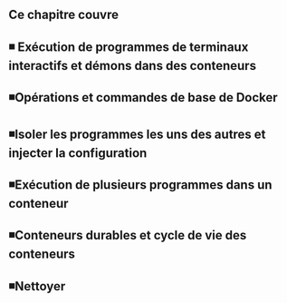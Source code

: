 ## Ce chapitre couvre 

◾ Exécution de programmes de terminaux interactifs et démons dans des conteneurs
---------------------------------------------------------------------------------
◾Opérations et commandes de base de Docker
---------------------------------------
◾Isoler les programmes les uns des autres et injecter la configuration
-------------------------------------------------
◾Exécution de plusieurs programmes dans un conteneur
---------------------------------
◾Conteneurs durables et cycle de vie des conteneurs
---------------------------------------
◾Nettoyer
---------



